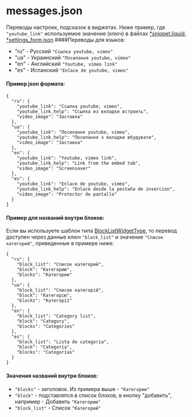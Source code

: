 # messages.json

Переводы настроек, подсказок в виджетах.
Ниже пример, где
`"youtube_link"`
используемое значение (ключ) в файлах <a href="/Generation%204/Виджеты/Структура/snippet.liquid/#translate_example">*snippet.liquid</a>, <a href="/Generation%204/Виджеты/Структура/settings_form/#translate_example">*settings_form.json</a>
####Переводы для языков: 
* "ru" - Русский `"Ссылка youtube, vimeo"`
* "ua" - Украинский `"Посилання youtube, vimeo"`
* "en" - Английский `"Youtube, vimeo link"`
* "es" - Испанский `"Enlace de youtube, vimeo"`


#### Пример json формата:
```
{
  "ru": {
  	"youtube_link": "Ссылка youtube, vimeo",
    "youtube_link_help": "Ссылка из вкладки встроить",
    "video_image": "Заставка"
  },
  "ua": {
  	"youtube_link": "Посилання youtube, vimeo",
    "youtube_link_help": "Посилання з вкладки вбудувати",
    "video_image": "Заставка"
  },
  "en": {
    "youtube_link": "Youtube, vimeo link",
    "youtube_link_help": "Link from the embed tab",
    "video_image": "Screensaver"
  },
  "es": {
    "youtube_link": "Enlace de youtube, vimeo",
    "youtube_link_help": "Enlace desde la pestaña de inserción",
    "video_image": "Protector de pantalla"
  }
}
```

#### Пример для названий внутри блоков:
Если вы используете шаблон типа <a href="/Generation%204/Виджеты/Структура/info/#BlockListWidgetType">BlockListWidgetType</a>, то перевод доступен через данные ключ `"block_list"` и значение `"Список категорий"`, приведенные в примере ниже:
```
{
  "ru": {
    "block_list": "Список категорий",
    "block": "Категорию",
    "blocks": "Категории"
  },
  "ua": {
    "block_list": "Список категорій",
    "block": "Категорію",
    "blocks": "Категорії"
  },
  "en": {
    "block_list": "Category list",
    "block": "Category",
    "blocks": "Categories"
  },
  "es": {
    "block_list": "Lista de categoría",
    "block": "Categoría",
    "blocks": "Categorías"
  }
}

```

#### Значения названий внутри блоков:
- `"blocks"` - заголовок. Из примера выше - `"Категории"`
- `"block"` - подставлятся в список блоков, в кнопку "добавить", например - Добавить `"Категорию"`
- `"block_list"` - Список `"Категорий"`